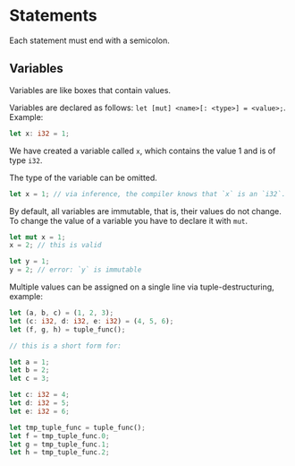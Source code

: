 # Statements

Each statement must end with a semicolon.

## Variables

Variables are like boxes that contain values.

Variables are declared as follows: `let [mut] <name>[: <type>] = <value>;`.
Example:

```rust
let x: i32 = 1;
```

We have created a variable called `x`, which contains the value 1 and is
of type `i32`.

The type of the variable can be omitted.

```rust
let x = 1; // via inference, the compiler knows that `x` is an `i32`.
```

By default, all variables are immutable, that is, their values do not change.
To change the value of a variable you have to declare it with `mut`.

```rust
let mut x = 1;
x = 2; // this is valid

let y = 1;
y = 2; // error: `y` is immutable
```

Multiple values can be assigned on a single line via tuple-destructuring, example:

```rust
let (a, b, c) = (1, 2, 3);
let (c: i32, d: i32, e: i32) = (4, 5, 6);
let (f, g, h) = tuple_func();

// this is a short form for:

let a = 1;
let b = 2;
let c = 3;

let c: i32 = 4;
let d: i32 = 5;
let e: i32 = 6;

let tmp_tuple_func = tuple_func();
let f = tmp_tuple_func.0;
let g = tmp_tuple_func.1;
let h = tmp_tuple_func.2;
```
